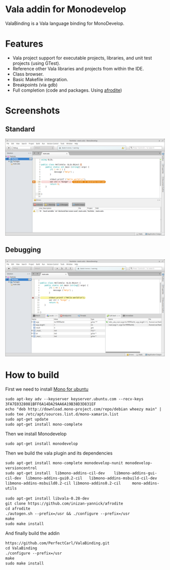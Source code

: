 # Vala addin for Monodevelop 

ValaBinding is a Vala language binding for MonoDevelop.

# Features
* Vala project support for executable projects, libraries, and unit test projects (using GTest).
* Reference other Vala libraries and projects from within the IDE.
* Class browser.
* Basic Makefile integration.
* Breakpoints (via gdb)
* Full completion (code and packages. Using [afrodite](https://github.com/inizan-yannick/afrodite))

# Screenshots

## Standard
![standard](docs/ide-monodevelop.png)

## Debugging
![debugging](docs/ide-monodevelop-debug.png)

# How to build 
First we need to install [Mono for ubuntu](http://www.mono-project.com/docs/getting-started/install/linux/#debian-ubuntu-and-derivatives")
```
sudo apt-key adv --keyserver keyserver.ubuntu.com --recv-keys 3FA7E0328081BFF6A14DA29AA6A19B38D3D831EF
echo "deb http://download.mono-project.com/repo/debian wheezy main" | sudo tee /etc/apt/sources.list.d/mono-xamarin.list
sudo apt-get update
sudo apt-get install mono-complete
```
Then we install Monodevelop 
```
sudo apt-get install monodevelop 
```
Then we build the vala plugin and its dependencies
```
sudo apt-get install mono-complete monodevelop-nunit monodevelop-versioncontrol 
sudo apt-get install  libmono-addins-cil-dev 	libmono-addins-gui-cil-dev 	libmono-addins-gui0.2-cil 	libmono-addins-msbuild-cil-dev 	libmono-addins-msbuild0.2-cil libmono-addins0.2-cil 	mono-addins-utils

sudo apt-get install libvala-0.28-dev
git clone https://github.com/inizan-yannick/afrodite
cd afrodite
./autogen.sh --prefix=/usr && ./configure --prefix=/usr
make 
sudo make install
```
And finally build the addin
```
https://github.com/PerfectCarl/ValaBinding.git
cd ValaBinding
./configure --prefix=/usr 
make
sudo make install 
```

